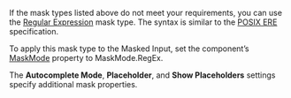 If the mask types listed above do not meet your requirements, you can use the [Regular Expression](https://docs.devexpress.com/Blazor/402517/data-editors/masked-input/regular-expression-masks) mask type. The syntax is similar to the [POSIX ERE](https://en.wikibooks.org/wiki/Regular_Expressions/POSIX-Extended_Regular_Expressions) specification.

To apply this mask type to the Masked Input, set the component’s [MaskMode](https://docs.devexpress.com/Blazor/DevExpress.Blazor.DxMaskedInput-1.MaskMode) property to MaskMode.RegEx.

The **Autocomplete Mode**, **Placeholder**, and **Show Placeholders** settings specify additional mask properties.
